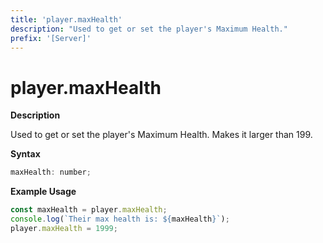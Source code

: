 ```yaml
---
title: 'player.maxHealth'
description: "Used to get or set the player's Maximum Health."
prefix: '[Server]'
---
```


# player.maxHealth

**Description**

Used to get or set the player's Maximum Health.
Makes it larger than 199.

**Syntax**

```js
maxHealth: number;
```

**Example Usage**

```js
const maxHealth = player.maxHealth;
console.log(`Their max health is: ${maxHealth}`);
player.maxHealth = 1999;
```
